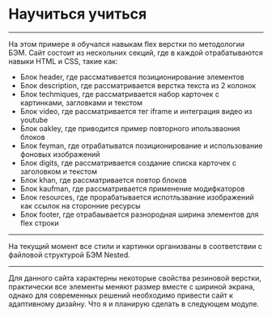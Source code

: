 # Научиться учиться

---

На этом примере я обучался навыкам flex верстки по методологии БЭМ. 
Сайт состоит из нескольних секций, где в каждой отрабатываются навыки HTML и CSS, такие как:
  - Блок header, где рассмативается позиционирование элементов
  - Блок description, где рассматривается верстка текста из 2 колонок
  - Блок techmiques, где рассматривается набор карточек с картинками, загловками и текстом
  - Блок video, где рассматривается тег iframe и интеграция видео из youtube
  - Блок oakley, где приводится пример повторного ипользваония блоков
  - Блок feyman, где отрабатыватся позиционирование и использование фоновых изображений
  - Блок digits, где рассматривается создание списка карточек с заголовком и текстом
  - Блок khan, где рассматривается повтор блоков
  - Блок kaufman, где рассматривается применение модифкаторов
  - Блок resources, где прорабатывается испотльзвание изображений как ссылок на сторонние ресурсы
  - Блок footer, где отрабаывается разнородная ширина элементов для flex строки

---

На текущий момент все стили и картинки организваны в соответствии с файловой структурой БЭМ Nested. 

---
Для данного сайта характерны некоторые свойства резиновой верстки, практически все элементы меняют размер вместе с шириной экрана, однако для современных решений необходимо привести сайт к адаптивному дизайну. Что я и планирую сделать в следующем модуле.